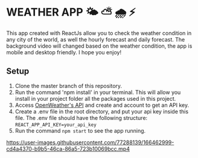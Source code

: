# WEATHER APP 🌤    ⛅️    🌧  ⚡️

This app created with ReactJs allow you to check the weather condition in any city of the world, as well the hourly forecast and daily forecast.
The background video will changed based on the weather condition, the app is mobile and desktop friendly. I hope you enjoy! 


## Setup
1. Clone the master branch of this repository.
2. Run the command 'npm install' in your terminal. This will allow you install in your project folder all the packages used in this project.
3. Access [OpenWeather's API](https://openweathermap.org) and create and account to get an API key.
4. Create a .env file in the root directory, and put your api key inside this file. The .env file should have the following structure: <br/>
   `REACT_APP_API_KEY=your_api_key`
5. Run the command `npm start` to see the app running.







https://user-images.githubusercontent.com/77288139/166462999-cd4a4370-b9b5-46ca-86a5-723b10069bcc.mp4

